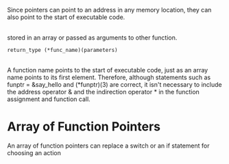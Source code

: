 Since pointers can point to an address in any memory location, they can also point to the start of executable code. 

<br>
stored in an array or passed as arguments to other function.
<br>

```
return_type (*func_name)(parameters) 
```

<br>
A function name points to the start of executable code, just as an array name points to its first element. Therefore, although statements such as funptr = &say_hello and (*funptr)(3) are correct, it isn't necessary to include the address operator & and the indirection operator * in the function assignment and function call.

# Array of Function Pointers 
An array of function pointers can replace a switch or an if statement for choosing an action